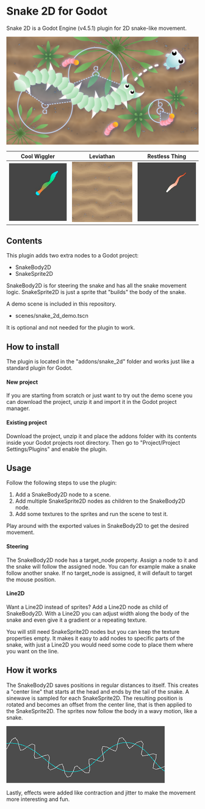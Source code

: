# Snake 2D for Godot
Snake 2D is a Godot Engine (v4.5.1) plugin for 2D snake-like movement.

![Cool Wiggler](./images/cover.png)

Cool Wiggler | Leviathan | Restless Thing
--- | --- | ---
![Cool Wiggler](./images/cool_wiggler.gif) | ![Leviathan](./images/leviathan.gif) | ![Restless Thing](./images/restless_thing.gif)

## Contents
This plugin adds two extra nodes to a Godot project:
* SnakeBody2D
* SnakeSprite2D

SnakeBody2D is for steering the snake and has all the snake movement logic.
SnakeSprite2D is just a sprite that "builds" the body of the snake.

A demo scene is included in this repository.
* scenes/snake_2d_demo.tscn

It is optional and not needed for the plugin to work.

## How to install
The plugin is located in the "addons/snake_2d" folder and works just like a standard plugin for Godot.

#### New project
If you are starting from scratch or just want to try out the demo scene you can download the project, unzip it and import it in the Godot project manager.

#### Existing project
Download the project, unzip it and place the addons folder with its contents inside your Godot projects root directory.
Then go to "Project/Project Settings/Plugins" and enable the plugin.

## Usage
Follow the following steps to use the plugin:
1. Add a SnakeBody2D node to a scene. 
2. Add multiple SnakeSprite2D nodes as children to the SnakeBody2D node.
3. Add some textures to the sprites and run the scene to test it.

Play around with the exported values in SnakeBody2D to get the desired movement.

#### Steering
The SnakeBody2D node has a target_node property. Assign a node to it and the snake will follow the assigned node.
You can for example make a snake follow another snake. 
If no target_node is assigned, it will default to target the mouse position.

#### Line2D
Want a Line2D instead of sprites? Add a Line2D node as child of SnakeBody2D.
With a Line2D you can adjust width along the body of the snake and even give it a gradient or a repeating texture.

You will still need SnakeSprite2D nodes but you can keep the texture properties empty.
It makes it easy to add nodes to specific parts of the snake, with just a Line2D you would need some code to place them where you want on the line.

## How it works
The SnakeBody2D saves positions in regular distances to itself. 
This creates a "center line" that starts at the head and ends by the tail of the snake.
A sinewave is sampled for each SnakeSprite2D.
The resulting position is rotated and becomes an offset from the center line, that is then applied to the SnakeSprite2D.
The sprites now follow the body in a wavy motion, like a snake. 

![Sine follow path](./images/sine.png)

Lastly, effects were added like contraction and jitter to make the movement more interesting and fun.
